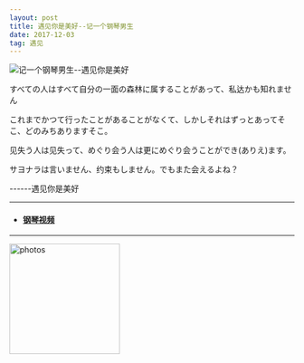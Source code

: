 ```yaml
---
layout: post
title: 遇见你是美好--记一个钢琴男生
date: 2017-12-03
tag: 遇见
---
```



 ![记一个钢琴男生--遇见你是美好](http://osg1u3s09.bkt.clouddn.com/image/jpg/material/DSC_Tianjin%20%28small%29.jpg)

<p> すべての人はすべて自分の一面の森林に属することがあって、私达かも知れません</p>
<p> これまでかつて行ったことがあることがなくて、しかしそれはずっとあってそこ、どのみちありますそこ。</p>
<p> 见失う人は见失って、めぐり会う人は更にめぐり会うことができ(ありえ)ます。 </p>
<p>                   </p>
<p> サヨナラは言いません、约束もしません。でもまた会えるよね？ </p>
<p>                   </p>
<p> ------遇见你是美好</p>

-----------------
- #### [钢琴视频](https://mochamm.github.io/sasagawa)
<!-- #### [钢琴视频](http://www.xiangnandao.com/sasagawa)-->
-----------------
 
<a href="/photos/" target="_blank"><img src="http://omjh2j5h3.bkt.clouddn.com/%E5%A4%A9%E7%AD%96.jpg" width="195" height="195" alt="photos"/></a>
